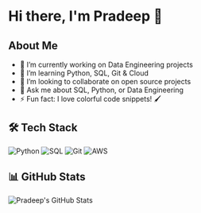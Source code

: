 # Hi there, I'm Pradeep 👋



## About Me
- 🔭 I’m currently working on Data Engineering projects
- 🌱 I’m learning Python, SQL, Git & Cloud
- 👯 I’m looking to collaborate on open source projects
- 💬 Ask me about SQL, Python, or Data Engineering
- ⚡ Fun fact: I love colorful code snippets! 🖌️

## 🛠️ Tech Stack
![Python](https://img.shields.io/badge/-Python-blue?style=flat-square&logo=python&logoColor=white)
![SQL](https://img.shields.io/badge/-SQL-orange?style=flat-square&logo=MySQL&logoColor=white)
![Git](https://img.shields.io/badge/-Git-red?style=flat-square&logo=git&logoColor=white)
![AWS](https://img.shields.io/badge/-AWS-yellow?style=flat-square&logo=amazon-aws&logoColor=white)

## 📊 GitHub Stats
![Pradeep's GitHub Stats](https://github-readme-stats.vercel.app/api?username=Pradeep421&show_icons=true&theme=radical)
